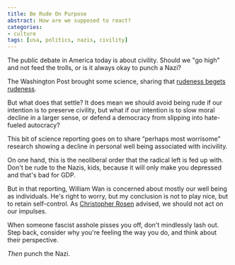 ```yaml
---
title: Be Rude On Purpose
abstract: How are we supposed to react?
categories: 
- culture
tags: [usa, politics, nazis, civility]
---
```

The public debate in America today is about civility. Should we "go high" and not feed the trolls, or is it always okay to punch a Nazi?

The Washington Post brought some science, sharing that [rudeness begets rudeness](https://www.washingtonpost.com/news/speaking-of-science/wp/2018/06/26/when-we-fight-fire-with-fire-rudeness-can-be-as-contagious-as-common-cold-research-shows/).

But what does that settle? It does mean we should avoid being rude if our intention is to preserve civility, but what if our intention is to slow moral decline in a larger sense, or defend a democracy from slipping into hate-fueled autocracy?

This bit of science reporting goes on to share “perhaps most worrisome" research showing a decline in personal well being associated with incivility.

On one hand, this is the neoliberal order that the radical left is fed up with. Don't be rude to the Nazis, kids, because it will only make you depressed and that's bad for GDP.

But in that reporting, William Wan is concerned about mostly our well being as individuals. He's right to worry, but my conclusion is not to play nice, but to retain self-control. As [Christopher Rosen](https://www.researchgate.net/profile/Christopher_Rosen) advised, we should not act on our impulses.

When someone fascist asshole pisses you off, don't mindlessly lash out. Step back, consider why you're feeling the way you do, and think about their perspective.

_Then_ punch the Nazi.